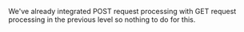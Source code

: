 We've already integrated POST request processing with GET request processing in the previous level so nothing to do for this.